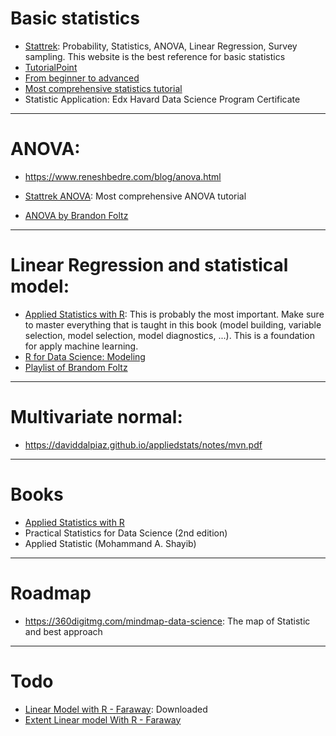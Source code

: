 # Basic statistics
- [Stattrek](https://stattrek.com/): Probability, Statistics, ANOVA, Linear Regression, Survey sampling. This website is the best reference for basic statistics
- [TutorialPoint](https://www.tutorialspoint.com/statistics/index.htm)
- [From beginner to advanced](https://www.listendata.com/p/statistics-tutorials.html)
- [Most comprehensive statistics tutorial](https://www.youtube.com/channel/UCFrjdcImgcQVyFbK04MBEhA)
- Statistic Application: Edx Havard Data Science Program Certificate

---
# ANOVA:
- <https://www.reneshbedre.com/blog/anova.html>

- [Stattrek ANOVA](https://stattrek.com/tutorials/anova-tutorial.aspx): Most comprehensive ANOVA tutorial
- [ANOVA by Brandon Foltz](https://youtube.com/playlist?list=PLIeGtxpvyG-KA-BLkL391X__r0kU4_hm5)


---
# Linear Regression and statistical model:

- [Applied Statistics with R](http://daviddalpiaz.github.io/appliedstats/simple-linear-regression.html): This is probably the most important. Make sure to master everything that is taught in this book (model building, variable selection, model selection, model diagnostics, ...). This is a foundation for apply machine learning.
- [R for Data Science: Modeling](https://r4ds.had.co.nz/model-intro.html)
- [Playlist of Brandom Foltz](https://www.youtube.com/channel/UCFrjdcImgcQVyFbK04MBEhA)

---
# Multivariate normal:

- <https://daviddalpiaz.github.io/appliedstats/notes/mvn.pdf>

--- 

# Books

- [Applied Statistics with R](https://daviddalpiaz.github.io/appliedstats/logistic-regression.html)
- Practical Statistics for Data Science (2nd edition)
- Applied Statistic (Mohammand A. Shayib)

---

# Roadmap

- <https://360digitmg.com/mindmap-data-science>: The map of Statistic and best approach

---

# Todo
- [Linear Model with R - Faraway](https://jdong.weebly.com/uploads/3/8/5/2/38520479/linmodwitrsecedi.pdf): Downloaded 
- [Extent Linear model With R - Faraway](https://englianhu.files.wordpress.com/2016/01/faraway-extending-the-linear-model-with-r-e28093-2006.pdf)

